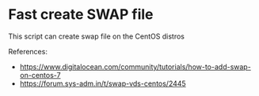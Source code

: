 # Fast create SWAP file

This script can create swap file on the CentOS distros

References:
* https://www.digitalocean.com/community/tutorials/how-to-add-swap-on-centos-7
* https://forum.sys-adm.in/t/swap-vds-centos/2445
